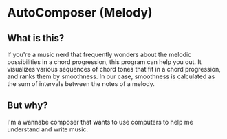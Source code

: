 # AutoComposer (Melody)

## What is this?
If you're a music nerd that frequently wonders about the melodic possibilities in a chord progression, this program can help you out.
It visualizes various sequences of chord tones that fit in a chord progression, and ranks them by smoothness.
In our case, smoothness is calculated as the sum of intervals between the notes of a melody.

## But why?
I'm a wannabe composer that wants to use computers to help me understand and write music.

